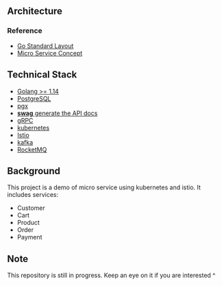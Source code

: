 ## Architecture

### Reference
- [Go Standard Layout](https://github.com/golang-standards/project-layout)
- [Micro Service Concept](https://docs.microsoft.com/en-us/azure/service-fabric/service-fabric-overview-microservices)

## Technical Stack
- [Golang >= 1.14](https://golang.org/)
- [PostgreSQL](https://www.postgresql.org/)
- [pgx](https://github.com/JackC/pgx)
- [**swag** generate the API docs](https://github.com/swaggo/swag)
- [gRPC](https://github.com/grpc/grpc-go)
- [kubernetes](https://kubernetes.io/)
- [Istio](https://istio.io/)
- [kafka](https://kafka.apache.org/)
- [RocketMQ](https://rocketmq.apache.org/)

## Background

This project is a demo of micro service using kubernetes and istio. It includes services:

- Customer
- Cart
- Product
- Order
- Payment

## Note

This repository is still in progress. Keep an eye on it if you are interested ^
